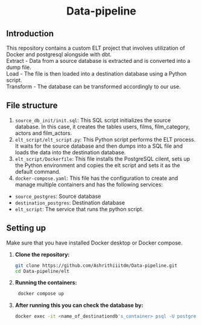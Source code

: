   <h1 align="center">Data-pipeline</h1>
  
## Introduction

This repository contains a custom ELT project that involves utilization of Docker and postgresql alongside with dbt.<br>
Extract - Data from a source database is extracted and is converted into a dump file.<br>
Load - The file is then loaded into a destination database using a Python script.<br>
Transform - The database can be transformed accordingly to our use.<br>

## File structure

1. `source_db_init/init.sql`: This SQL script initializes the source database. In this case, it creates the tables users, films, film_category, actors and film_actors.
2. `elt_script/elt_script.py`: This Python script performs the ELT process. It waits for the source database and then dumps into a SQL file and loads the data into the destination database.
3. `elt_script/Dockerfile`: This file installs the PostgreSQL cilent, sets up the Python environment and copies the elt script and sets it as the default command.
4. `docker-compose.yaml`: This file has the configuration to create and manage multiple containers and has the following services:
  - `source_postgres`: Source database
  - `destination_postgres`: Destination database
  - `elt_script`: The service that runs the python script.

## Setting up
Make sure that you have installed Docker desktop or Docker compose.

1. **Clone the repository:**

   ```bash
   git clone https://github.com/Ashrithiiitdm/Data-pipeline.git
   cd Data-pipeline/elt
   ```
2. **Running the containers:**

   ```bash
    docker compose up
   ```
3. **After running this you can check the database by:**

   ```bash
   docker exec -it <name_of_destinationdb's_container> psql -U postgres
    ```
